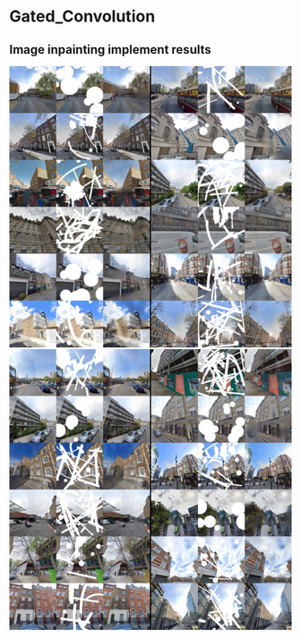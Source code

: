 # Gated_Convolution


## Image inpainting implement results
![image](https://github.com/twicemomo520/Gated_Convolution/blob/main/epoch59_2178.png)
![image](https://github.com/twicemomo520/Gated_Convolution/blob/main/epoch59_2180.png)
